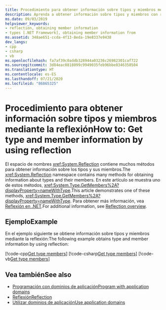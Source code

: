 ```yaml
---
title: Procedimiento para obtener información sobre tipos y miembros mediante la reflexión
description: Aprenda a obtener información sobre tipos y miembros con reflexión mediante el uso del espacio de nombres System.Reflection.
ms.date: 09/03/2019
helpviewer_keywords:
- reflection, obtaining member information
- types [.NET Framework], obtaining member information from
ms.assetid: 348ae651-ccda-4f13-8eda-19e8337e9438
dev_langs:
- cpp
- csharp
- vb
ms.openlocfilehash: fa7af39c0addb328944a03236c26982301caf722
ms.sourcegitcommit: 3d84eac0818099c9949035feb96bbe0346358504
ms.translationtype: HT
ms.contentlocale: es-ES
ms.lasthandoff: 07/21/2020
ms.locfileid: "86865325"
---
```

# <a name="how-to-get-type-and-member-information-by-using-reflection"></a><span data-ttu-id="e6c4a-103">Procedimiento para obtener información sobre tipos y miembros mediante la reflexión</span><span class="sxs-lookup"><span data-stu-id="e6c4a-103">How to: Get type and member information by using reflection</span></span>
<span data-ttu-id="e6c4a-104">El espacio de nombres <xref:System.Reflection> contiene muchos métodos para obtener información sobre los tipos y sus miembros.</span><span class="sxs-lookup"><span data-stu-id="e6c4a-104">The <xref:System.Reflection> namespace contains many methods for obtaining information about types and their members.</span></span> <span data-ttu-id="e6c4a-105">En este artículo se muestra uno de estos métodos, <xref:System.Type.GetMembers%2A?displayProperty=nameWithType>.</span><span class="sxs-lookup"><span data-stu-id="e6c4a-105">This article demonstrates one of these methods, <xref:System.Type.GetMembers%2A?displayProperty=nameWithType>.</span></span> <span data-ttu-id="e6c4a-106">Para obtener más información, vea [Reflexión en .NET](reflection.md).</span><span class="sxs-lookup"><span data-stu-id="e6c4a-106">For additional information, see [Reflection overview](reflection.md).</span></span>
  
## <a name="example"></a><span data-ttu-id="e6c4a-107">Ejemplo</span><span class="sxs-lookup"><span data-stu-id="e6c4a-107">Example</span></span>

<span data-ttu-id="e6c4a-108">En el ejemplo siguiente se obtiene información sobre tipos y miembros mediante la reflexión:</span><span class="sxs-lookup"><span data-stu-id="e6c4a-108">The following example obtains type and member information by using reflection:</span></span>

[!code-cpp[Get type members](../../../samples/snippets/standard/reflection/memberinfo/gettypemembers.cpp)]
[!code-csharp[Get type members](../../../samples/snippets/standard/reflection/memberinfo/gettypemembers.cs)]
[!code-vb[Get type members](../../../samples/snippets/standard/reflection/memberinfo/gettypemembers.vb)]

## <a name="see-also"></a><span data-ttu-id="e6c4a-109">Vea también</span><span class="sxs-lookup"><span data-stu-id="e6c4a-109">See also</span></span>

- [<span data-ttu-id="e6c4a-110">Programación con dominios de aplicación</span><span class="sxs-lookup"><span data-stu-id="e6c4a-110">Program with application domains</span></span>](../app-domains/application-domains.md#programming-with-application-domains)
- [<span data-ttu-id="e6c4a-111">Reflexión</span><span class="sxs-lookup"><span data-stu-id="e6c4a-111">Reflection</span></span>](reflection.md)
- [<span data-ttu-id="e6c4a-112">Utilizar dominios de aplicación</span><span class="sxs-lookup"><span data-stu-id="e6c4a-112">Use application domains</span></span>](../app-domains/use.md)
